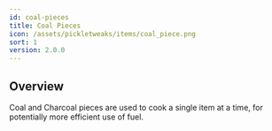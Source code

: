 ```yaml
---
id: coal-pieces
title: Coal Pieces
icon: /assets/pickletweaks/items/coal_piece.png
sort: 1
version: 2.0.0
---
```


## Overview

Coal and Charcoal pieces are used to cook a single item at a time, for potentially more efficient use of fuel.
